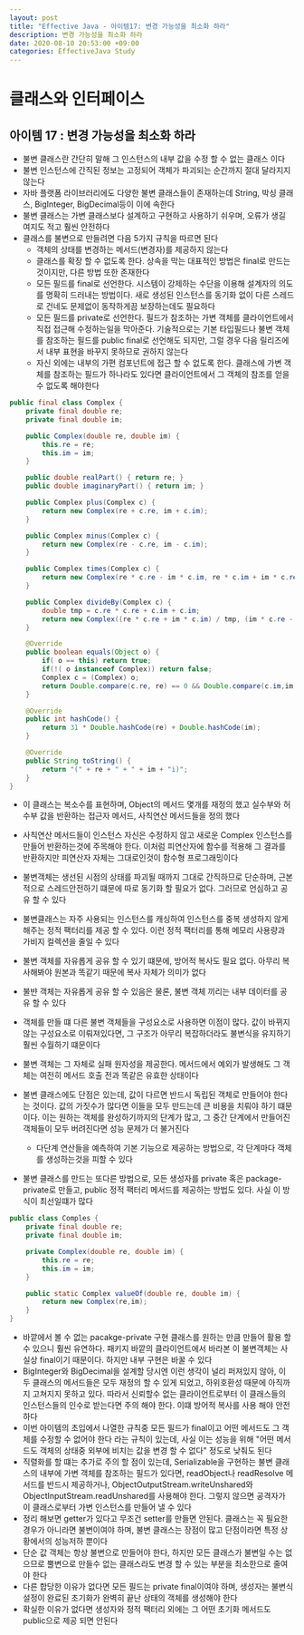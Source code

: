 ```yaml
---
layout: post
title: "Effective Java - 아이템17: 변경 가능성을 최소화 하라"
description: 변경 가능성을 최소화 하라
date: 2020-08-10 20:53:00 +09:00
categories: EffectiveJava Study
---
```



# 클래스와 인터페이스

## 아이템 17 : 변경 가능성을 최소화 하라

- 불변 클래스란 간단히 말해 그 인스턴스의 내부 값을 수정 할 수 없는 클래스 이다
- 불변 인스턴스에 간직된 정보는 고정되어 객체가 파괴되는 순간까지 절대 달라지지 않는다
- 자바 플랫폼 라이브러리에도 다양한 불변 클래스들이 존재하는데 String, 박싱 클래스, BigInteger, BigDecimal등이 이에 속한다
- 불변 클래스는 가변 클래스보다 설계하고 구현하고 사용하기 쉬우며, 오류가 생길 여지도 적고 훨씬 안전하다
- 클래스를 불변으로 만들려면 다음 5가지 규칙을 따르면 된다
    * 객체의 상태를 변경하는 메서드(변경자)를 제공하지 않는다
    * 클래스를 확장 할 수 없도록 한다. 상속을 막는 대표적인 방법은 final로 만드는 것이지만, 다른 방법 또한 존재한다
    * 모든 필드를 final로 선언한다. 시스템이 강제하는 수단을 이용해 설계자의 의도를 명확히 드러내는 방법이다. 새로 생성된 인스턴스를 동기화 없이 다른 스레드로 건네도 문제없이 동작하게끔 보장하는데도 필요하다
    * 모든 필드를 private로 선언한다. 필드가 참조하는 가변 객체를 클라이언트에서 직접 접근해 수정하는일을 막아준다. 기술적으로는 기본 타입필드나 불변 객체를 참조하는 필드를 public final로 선언해도 되지만,
    그럴 경우 다음 릴리즈에서 내부 표현을 바꾸지 못하므로 권하지 않는다
    * 자신 외에는 내부의 가편 컴포넌트에 접근 할 수 없도록 한다. 클래스에 가변 객체를 참조하는 필드가 하나라도 있다면 클라이언트에서 그 객체의 참조를 얻을 수 없도록 해야한다

```java
public final class Complex {
    private final double re;
    private final double im;

    public Complex(double re, double im) {
        this.re = re;
        this.im = im;
    }

    public double realPart() { return re; }
    public double imaginaryPart() { return im; }

    public Complex plus(Complex c) {
        return new Complex(re + c.re, im + c.im);
    }

    public Complex minus(Complex c) {
        return new Complex(re - c.re, im - c.im);
    }

    public Complex times(Complex c) {
        return new Complex(re * c.re - im * c.im, re * c.im + im * c.re);
    }

    public Complex divideBy(Complex c) {
        double tmp = c.re * c.re + c.im + c.im;
        return new Complex((re * c.re + im * c.im) / tmp, (im * c.re - re * c.im)/tmp);
    }

    @Override
    public boolean equals(Object o) {
        if( o == this) return true;
        if(!( o instanceof Complex)) return false;
        Complex c = (Complex) o;
        return Double.compare(c.re, re) == 0 && Double.compare(c.im,im) == 0;
    }

    @Override
    public int hashCode() {
        return 31 * Double.hashCode(re) + Double.hashCode(im);
    }

    @Override
    public String toString() {
        return "(" + re + " + " + im + "i)";
    }
}
```

- 이 클래스는 복소수를 표현하며, Object의 메서드 몇개를 재정의 했고 실수부와 허수부 값을 반환하는 접근자 메서드, 사칙연산 메서드들을 정의 했다
- 사칙연산 메서드들이 인스턴스 자신은 수정하지 않고 새로운 Complex 인스턴스를 만들어 반환하는것에 주목해야 한다. 이처럼 피연산자에 함수를 적용해 그 결과를 반환하지만 피연산자 자체는 그대로인것이 함수형 프로그래밍이다
- 불변객체는 생선된 시점의 상태를 파괴될 때까지 그대로 간직하므로 단순하며, 근본적으로 스레드안전하기 떄문에 따로 동기화 할 필요가 없다. 그러므로 언심하고 공유 할 수 있다
- 불변클래스는 자주 사용되는 인스턴스를 캐싱하여 인스턴스를 중복 생성하지 않게 해주는 정적 팩터리를 제공 할 수 있다. 이런 정적 팩터리를 통해 메모리 사용량과 가비지 컬렉션을 줄일 수 있다
- 불변 객체를 자유롭게 공유 할 수 있기 떄문에, 방어적 복사도 필요 없다. 아무리 복사해봐야 원본과 똑같기 때문에 복사 자체가 의미가 없다
- 불뱐 객체는 자유롭게 공유 할 수 있음은 물론, 불변 객체 끼리는 내부 데이터를 공유 할 수 있다
- 객체를 만들 떄 다른 불변 객체들을 구성요소로 사용하면 이점이 많다. 값이 바뀌지 않는 구성요소로 이뤄져있다면, 그 구조가 아무리 복잡하더라도 불변식을 유지하기 훨씬 수월하기 떄문이다
- 불변 객체는 그 자체로 실패 원자성을 제공한다. 메서드에서 예외가 발생해도 그 객체는 여전히 메서드 호출 전과 똑같은 유효한 상태이다
- 불변 클래스에도 단점은 있는데, 값이 다르면 반드시 독립된 객체로 만들어야 한다는 것이다. 값의 가짓수가 많다면 이들을 모두 만드는데 큰 비용을 치뤄야 하기 떄문이다.  이는 원하는 객체를 완성하기까지의 단계가 많고, 그 중간 단계에서 만들어진 객체들이 모두 버려진다면 성능 문제가 더 불거진다
    * 다단계 연산들을 예측하여 기본 기능으로 제공하는 방법으로, 각 단계마다 객체를 생성하는것을 피할 수 있다

- 불변 클래스를 만드는 또다른 방법으로, 모든 생성자를 private 혹은 package-private로 만들고, public 정적 팩터리 메서드를 제공하는 방법도 있다. 사실 이 방식이 최선일떄가 많다

```java
public class Comples {
    private final double re;
    private final double im;

    private Complex(double re, double im) {
        this.re = re;
        this.im = im;
    }

    public static Complex valueOf(double re, double im) {
        return new Complex(re,im);
    }
}
``` 

- 바깥에서 볼 수 없는 pacakge-private 구현 클래스를 원하는 만큼 만들어 활용 할 수 있으니 훨씬 유연하다. 패키지 바깥의 클라이언트에서 바라본 이 불변객체는 사실상 final이기 때문이다. 하지만 내부 구현은 바꿀 수 있다
- BigInteger와 BigDecimal을 설계할 당시엔 이런 생각이 널리 퍼져있지 않아, 이 두 클래스의 메서드들은 모두 재정의 할 수 있게 되었고, 하위호환성 때문에 아직까지 고쳐지지 못하고 있다.
따라서 신뢰할수 없는 클라이언트로부터 이 클래스들의 인스턴스들의 인수로 받는다면 주의 해야 한다. 이떄 방어적 복사를 사용 해야 안전하다
- 이번 아이템의 초입에서 나열한 규칙중 모든 필드가 final이고 어떤 메서드도 그 객체를 수정할 수 없어야 한다 라는 규칙이 있는데, 사실 이는 성능을 위해 "어떤 메서드도 객체의 상태중 외부에 비치는 값을 변경 할 수 없다" 정도로 낮춰도 된다
- 직렬화를 할 떄는 추가로 주의 할 점이 있는데, Serializable을 구현하는 불변 클래스의 내부에 가변 객체를 참조하는 필드가 있다면, readObject나 readResolve 메서드를 반드시 제공하거나, 
ObjectOutputStream.writeUnshared와 ObjectInputStream.readUnshared를 사용해야 한다. 그렇지 않으면 공격자가 이 클래스로부터 가변 인스턴스를 만들어 낼 수 있다
- 정리 해보면 getter가 있다고 무조건 setter를 만들면 안된다. 클래스는 꼭 필요한 경우가 아니라면 불변이여야 하며, 불변 클래스는 장점이 많고 단점이라면 특정 상황에서의 성능저하 뿐이다
- 단순 값 객체는 항상 불변으로 만들어야 한다, 하지만 모든 클래스가 불변일 수는 없으므로 뿔변으로 만들수 없는 클래스라도 변경 할 수 있는 부분을 최소한으로 줄여야 한다
- 다른 합당한 이유가 없다면 모든 필드는 private final이여야 하며, 생성자는 불변식 설정이 완료된 초기화가 완벽히 끝난 상태의 객체를 생성해야 한다
- 확실한 이유가 없다면 생성자와 정적 팩터리 외에는 그 어떤 초기화 메서드도 public으로 제공 되면 안된다

